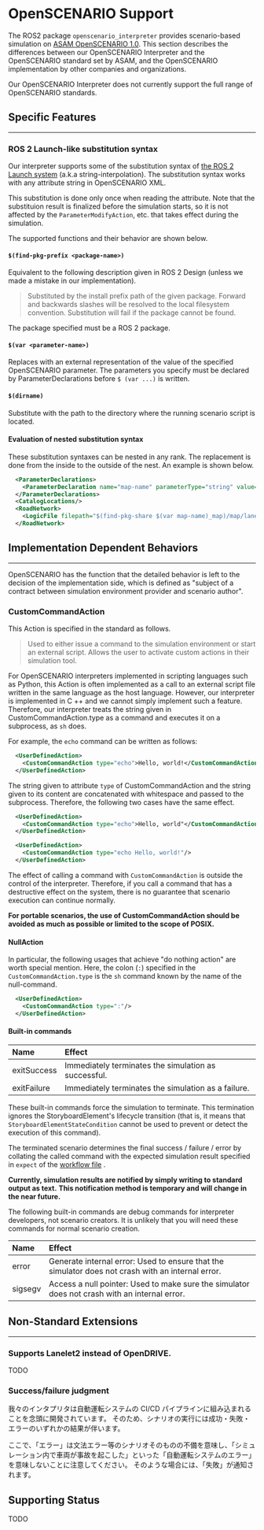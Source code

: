# OpenSCENARIO Support

The ROS2 package `openscenario_interpreter` provides scenario-based simulation on
[ASAM OpenSCENARIO 1.0](https://www.asam.net/standards/detail/openscenario/).
This section describes the differences between our OpenSCENARIO Interpreter and
the OpenSCENARIO standard set by ASAM, and the OpenSCENARIO implementation by
other companies and organizations.

Our OpenSCENARIO Interpreter does not currently support the full range of
OpenSCENARIO standards.

## Specific Features
---

### ROS 2 Launch-like substitution syntax

Our interpreter supports some of the substitution syntax of
[the ROS 2 Launch system](https://design.ros2.org/articles/roslaunch_xml.html#dynamic-configuration)
(a.k.a string-interpolation).
The substitution syntax works with any attribute string in OpenSCENARIO XML.

This substitution is done only once when reading the attribute.
Note that the substituion result is finalized before the simulation starts, so
it is not affected by the `ParameterModifyAction`, etc. that takes effect during
the simulation.

The supported functions and their behavior are shown below.

#### `$(find-pkg-prefix <package-name>)`

Equivalent to the following description given in ROS 2 Design (unless we made a
mistake in our implementation).

> Substituted by the install prefix path of the given package. Forward and
> backwards slashes will be resolved to the local filesystem convention.
> Substitution will fail if the package cannot be found.

The package specified must be a ROS 2 package.

#### `$(var <parameter-name>)`

Replaces with an external representation of the value of the specified
OpenSCENARIO parameter.
The parameters you specify must be declared by ParameterDeclarations before
`$ (var ...)` is written.

#### `$(dirname)`

Substitute with the path to the directory where the running scenario script is
located.

#### Evaluation of nested substitution syntax

These substitution syntaxes can be nested in any rank.
The replacement is done from the inside to the outside of the nest.
An example is shown below.

``` XML
  <ParameterDeclarations>
    <ParameterDeclaration name="map-name" parameterType="string" value="kashiwanoha"/>
  </ParameterDeclarations>
  <CatalogLocations/>
  <RoadNetwork>
    <LogicFile filepath="$(find-pkg-share $(var map-name)_map)/map/lanelet2_map.osm"/>
  </RoadNetwork>
```

## Implementation Dependent Behaviors
---

OpenSCENARIO has the function that the detailed behavior is left to the decision
of the implementation side, which is defined as "subject of a contract between
simulation environment provider and scenario author".

### CustomCommandAction

This Action is specified in the standard as follows.
> Used to either issue a command to the simulation environment or start an
> external script. Allows the user to activate custom actions in their
> simulation tool.

For OpenSCENARIO interpreters implemented in scripting languages such as Python,
this Action is often implemented as a call to an external script file written in
the same language as the host language.
However, our interpreter is implemented in C ++ and we cannot simply implement
such a feature.
Therefore, our interpreter treats the string given in CustomCommandAction.type
as a command and executes it on a subprocess, as `sh` does.

For example, the `echo` command can be written as follows:
``` XML
  <UserDefinedAction>
    <CustomCommandAction type="echo">Hello, world!</CustomCommandAction>
  </UserDefinedAction>
```

The string given to attribute `type` of CustomCommandAction and the string given
to its content are concatenated with whitespace and passed to the subprocess.
Therefore, the following two cases have the same effect.

``` XML
  <UserDefinedAction>
    <CustomCommandAction type="echo">Hello, world"</CustomCommandAction>
  </UserDefinedAction>
```

``` XML
  <UserDefinedAction>
    <CustomCommandAction type="echo Hello, world!"/>
  </UserDefinedAction>
```

The effect of calling a command with `CustomCommandAction` is outside the
control of the interpreter.
Therefore, if you call a command that has a destructive effect on the system,
there is no guarantee that scenario execution can continue normally.

**For portable scenarios, the use of CustomCommandAction should be avoided as
much as possible or limited to the scope of POSIX.**

#### NullAction

In particular, the following usages that achieve "do nothing action" are worth
special mention.
Here, the colon (`:`) specified in the `CustomCommandAction.type` is the `sh`
command known by the name of the null-command.
``` XML
  <UserDefinedAction>
    <CustomCommandAction type=":"/>
  </UserDefinedAction>
```

#### Built-in commands

| Name        | Effect |
|:------------|:-------|
| exitSuccess | Immediately terminates the simulation as successful. |
| exitFailure | Immediately terminates the simulation as a failure.  |

These built-in commands force the simulation to terminate.
This termination ignores the StoryboardElement's lifecycle transition (that is,
it means that `StoryboardElementStateCondition` cannot be used to prevent or
detect the execution of this command).

The terminated scenario determines the final success / failure / error by
collating the called command with the expected simulation result specified in
`expect` of the
[workflow file](../user_guide/scenario_test_runner/HowToWriteWorkflowFile.md)
.

**Currently, simulation results are notified by simply writing to standard output as text.**
**This notification method is temporary and will change in the near future.**

The following built-in commands are debug commands for interpreter developers, not scenario creators.
It is unlikely that you will need these commands for normal scenario creation.

| Name    | Effect |
|:--------|:-------|
| error   | Generate internal error: Used to ensure that the simulator does not crash with an internal error. |
| sigsegv | Access a null pointer: Used to make sure the simulator does not crash with an internal error. |

## Non-Standard Extensions
---

### Supports Lanelet2 instead of OpenDRIVE.

TODO

### Success/failure judgment

我々のインタプリタは自動運転システムの CI/CD パイプラインに組み込まれることを念頭に開発されています。
そのため、シナリオの実行には成功・失敗・エラーのいずれかの結果が伴います。

ここで、「エラー」は文法エラー等のシナリオそのものの不備を意味し、「シミュレーション内で車両が事故を起こした」といった「自動運転システムのエラー」を意味しないことに注意してください。
そのような場合には、「失敗」が通知されます。

## Supporting Status

TODO
